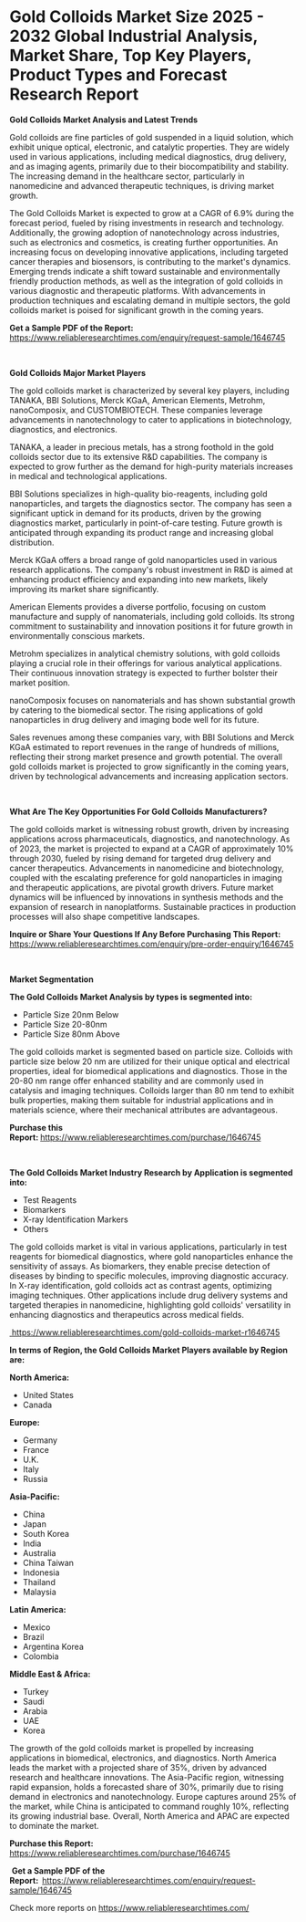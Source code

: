 <p><h1>Gold Colloids Market Size 2025 - 2032 Global Industrial Analysis, Market Share, Top Key Players, Product Types and Forecast Research Report</h1></p><p><strong>Gold Colloids Market Analysis and Latest Trends</strong></p>
<p><p>Gold colloids are fine particles of gold suspended in a liquid solution, which exhibit unique optical, electronic, and catalytic properties. They are widely used in various applications, including medical diagnostics, drug delivery, and as imaging agents, primarily due to their biocompatibility and stability. The increasing demand in the healthcare sector, particularly in nanomedicine and advanced therapeutic techniques, is driving market growth.</p><p>The Gold Colloids Market is expected to grow at a CAGR of 6.9% during the forecast period, fueled by rising investments in research and technology. Additionally, the growing adoption of nanotechnology across industries, such as electronics and cosmetics, is creating further opportunities. An increasing focus on developing innovative applications, including targeted cancer therapies and biosensors, is contributing to the market's dynamics. Emerging trends indicate a shift toward sustainable and environmentally friendly production methods, as well as the integration of gold colloids in various diagnostic and therapeutic platforms. With advancements in production techniques and escalating demand in multiple sectors, the gold colloids market is poised for significant growth in the coming years.</p></p>
<p><strong>Get a Sample PDF of the Report:&nbsp;</strong> <a href="https://www.reliableresearchtimes.com/enquiry/request-sample/1646745?utm_campaign=2248&utm_medium=2&utm_source=Github&utm_content=ia&utm_term=31012025&utm_id=gold-colloids">https://www.reliableresearchtimes.com/enquiry/request-sample/1646745</a></p>
<p>&nbsp;</p>
<p><strong>Gold Colloids Major Market Players</strong></p>
<p><p>The gold colloids market is characterized by several key players, including TANAKA, BBI Solutions, Merck KGaA, American Elements, Metrohm, nanoComposix, and CUSTOMBIOTECH. These companies leverage advancements in nanotechnology to cater to applications in biotechnology, diagnostics, and electronics.</p><p>TANAKA, a leader in precious metals, has a strong foothold in the gold colloids sector due to its extensive R&D capabilities. The company is expected to grow further as the demand for high-purity materials increases in medical and technological applications. </p><p>BBI Solutions specializes in high-quality bio-reagents, including gold nanoparticles, and targets the diagnostics sector. The company has seen a significant uptick in demand for its products, driven by the growing diagnostics market, particularly in point-of-care testing. Future growth is anticipated through expanding its product range and increasing global distribution.</p><p>Merck KGaA offers a broad range of gold nanoparticles used in various research applications. The company's robust investment in R&D is aimed at enhancing product efficiency and expanding into new markets, likely improving its market share significantly.</p><p>American Elements provides a diverse portfolio, focusing on custom manufacture and supply of nanomaterials, including gold colloids. Its strong commitment to sustainability and innovation positions it for future growth in environmentally conscious markets.</p><p>Metrohm specializes in analytical chemistry solutions, with gold colloids playing a crucial role in their offerings for various analytical applications. Their continuous innovation strategy is expected to further bolster their market position.</p><p>nanoComposix focuses on nanomaterials and has shown substantial growth by catering to the biomedical sector. The rising applications of gold nanoparticles in drug delivery and imaging bode well for its future.</p><p>Sales revenues among these companies vary, with BBI Solutions and Merck KGaA estimated to report revenues in the range of hundreds of millions, reflecting their strong market presence and growth potential. The overall gold colloids market is projected to grow significantly in the coming years, driven by technological advancements and increasing application sectors.</p></p>
<p>&nbsp;</p>
<p><strong>What Are The Key Opportunities For Gold Colloids Manufacturers?</strong></p>
<p><p>The gold colloids market is witnessing robust growth, driven by increasing applications across pharmaceuticals, diagnostics, and nanotechnology. As of 2023, the market is projected to expand at a CAGR of approximately 10% through 2030, fueled by rising demand for targeted drug delivery and cancer therapeutics. Advancements in nanomedicine and biotechnology, coupled with the escalating preference for gold nanoparticles in imaging and therapeutic applications, are pivotal growth drivers. Future market dynamics will be influenced by innovations in synthesis methods and the expansion of research in nanoplatforms. Sustainable practices in production processes will also shape competitive landscapes.</p></p>
<p><strong>Inquire or Share Your Questions If Any Before Purchasing This Report:</strong> <a href="https://www.reliableresearchtimes.com/enquiry/pre-order-enquiry/1646745?utm_campaign=2248&utm_medium=2&utm_source=Github&utm_content=ia&utm_term=31012025&utm_id=gold-colloids">https://www.reliableresearchtimes.com/enquiry/pre-order-enquiry/1646745</a></p>
<p>&nbsp;</p>
<p><strong>Market Segmentation</strong></p>
<p><strong>The Gold Colloids Market Analysis by types is segmented into:</strong></p>
<p><ul><li>Particle Size 20nm Below</li><li>Particle Size 20-80nm</li><li>Particle Size 80nm Above</li></ul></p>
<p><p>The gold colloids market is segmented based on particle size. Colloids with particle size below 20 nm are utilized for their unique optical and electrical properties, ideal for biomedical applications and diagnostics. Those in the 20-80 nm range offer enhanced stability and are commonly used in catalysis and imaging techniques. Colloids larger than 80 nm tend to exhibit bulk properties, making them suitable for industrial applications and in materials science, where their mechanical attributes are advantageous.</p></p>
<p><strong>Purchase this Report:&nbsp;</strong><a href="https://www.reliableresearchtimes.com/purchase/1646745?utm_campaign=2248&utm_medium=2&utm_source=Github&utm_content=ia&utm_term=31012025&utm_id=gold-colloids">https://www.reliableresearchtimes.com/purchase/1646745</a></p>
<p>&nbsp;</p>
<p><strong>The Gold Colloids Market Industry Research by Application is segmented into:</strong></p>
<p><ul><li>Test Reagents</li><li>Biomarkers</li><li>X-ray Identification Markers</li><li>Others</li></ul></p>
<p><p>The gold colloids market is vital in various applications, particularly in test reagents for biomedical diagnostics, where gold nanoparticles enhance the sensitivity of assays. As biomarkers, they enable precise detection of diseases by binding to specific molecules, improving diagnostic accuracy. In X-ray identification, gold colloids act as contrast agents, optimizing imaging techniques. Other applications include drug delivery systems and targeted therapies in nanomedicine, highlighting gold colloids' versatility in enhancing diagnostics and therapeutics across medical fields.</p></p>
<p><a href="https://www.reliableresearchtimes.com/gold-colloids-market-r1646745?utm_campaign=2248&utm_medium=2&utm_source=Github&utm_content=ia&utm_term=31012025&utm_id=gold-colloids">&nbsp;https://www.reliableresearchtimes.com/gold-colloids-market-r1646745</a></p>
<p><strong>In terms of Region, the Gold Colloids Market Players available by Region are:</strong></p>
<p>
    <p> <strong> North America: </strong>
        <ul>
            <li>United States</li>
            <li>Canada</li>
        </ul>
        </p> 
    <p> <strong> Europe: </strong>
        <ul>
            <li>Germany</li>
            <li>France</li>
            <li>U.K.</li>
            <li>Italy</li>
            <li>Russia</li>
        </ul>
        </p> 
    <p> <strong> Asia-Pacific: </strong>
        <ul>
            <li>China</li>
            <li>Japan</li>
            <li>South Korea</li>
            <li>India</li>
            <li>Australia</li>
            <li>China Taiwan</li>
            <li>Indonesia</li>
            <li>Thailand</li>
            <li>Malaysia</li>
        </ul>
        </p> 
    <p> <strong> Latin America: </strong>
        <ul>
            <li>Mexico</li>
            <li>Brazil</li>
            <li>Argentina Korea</li>
            <li>Colombia</li>
        </ul>
        </p> 
    <p> <strong> Middle East & Africa: </strong>
        <ul>
            <li>Turkey</li>
            <li>Saudi</li>
            <li>Arabia</li>
            <li>UAE</li>
            <li>Korea</li>
        </ul>
    </p>
    </p>
<p><p>The growth of the gold colloids market is propelled by increasing applications in biomedical, electronics, and diagnostics. North America leads the market with a projected share of 35%, driven by advanced research and healthcare innovations. The Asia-Pacific region, witnessing rapid expansion, holds a forecasted share of 30%, primarily due to rising demand in electronics and nanotechnology. Europe captures around 25% of the market, while China is anticipated to command roughly 10%, reflecting its growing industrial base. Overall, North America and APAC are expected to dominate the market.</p></p>
<p><strong>Purchase this Report: </strong><a href="https://www.reliableresearchtimes.com/purchase/1646745?utm_campaign=2248&utm_medium=2&utm_source=Github&utm_content=ia&utm_term=31012025&utm_id=gold-colloids">https://www.reliableresearchtimes.com/purchase/1646745</a></p>
<p>&nbsp;<strong>Get a Sample PDF of the Report:&nbsp;&nbsp;</strong><a href="https://www.reliableresearchtimes.com/enquiry/request-sample/1646745?utm_campaign=2248&utm_medium=2&utm_source=Github&utm_content=ia&utm_term=31012025&utm_id=gold-colloids">https://www.reliableresearchtimes.com/enquiry/request-sample/1646745</a></p>
<p><strong></strong></p>
<p>Check more reports on <a href="https://www.reliableresearchtimes.com/?utm_campaign=2248&utm_medium=2&utm_source=Github&utm_content=ia&utm_term=31012025&utm_id=gold-colloids">https://www.reliableresearchtimes.com/</a></p>